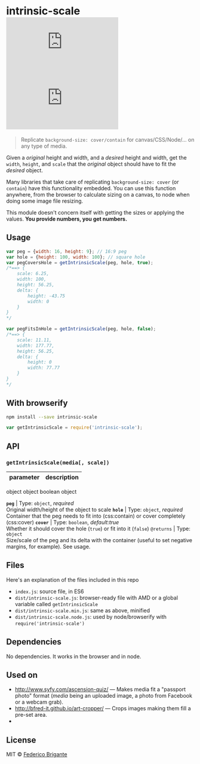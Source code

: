 # intrinsic-scale [![module size](https://badge-size.herokuapp.com/bfred-it/intrinsic-scale/master/dist/intrinsic-scale.min.js) ![module gzipped size](https://badge-size.herokuapp.com/bfred-it/intrinsic-scale/master/dist/intrinsic-scale.min.js?compression=gzip)](https://github.com/bfred-it/intrinsic-scale/blob/master/dist/intrinsic-scale.min.js)

> Replicate `background-size: cover/contain` for canvas/CSS/Node/… on any type of media.

Given a *original* height and width, and a *desired* height and width, get the `width`, `height`, and `scale` that the *original* object should have to fit the *desired* object.

Many libraries that take care of replicating `background-size: cover` (or `contain`) have this functionality embedded. You can use this function anywhere, from the browser to calculate sizing on a canvas, to node when doing some image file resizing.

This module doesn't concern itself with getting the sizes or applying the values. **You provide numbers, you get numbers.**

## Usage

```js
var peg = {width: 16, height: 9}; // 16:9 peg
var hole = {height: 100, width: 100}; // square hole
var pegCoversHole = getIntrinsicScale(peg, hole, true);
/*==> {
	scale: 6.25,
	width: 100,
	height: 56.25,
	delta: {
		height: -43.75
		width: 0
	}
}
*/

var pegFitsInHole = getIntrinsicScale(peg, hole, false);
/*==> {
	scale: 11.11,
	width: 177.77,
	height: 56.25,
	delta: {
		height: 0
		width: 77.77
	}
}
*/
```

## With browserify

```sh
npm install --save intrinsic-scale
```

```js
var getIntrinsicScale = require('intrinsic-scale');
```

## API

### `getIntrinsicScale(media[, scale])`

parameter | description
--- | ---
object
object
boolean
object

**`peg`** | Type: `object`, *required* <br> Original width/height of the object to scale
**`hole`** | Type: `object`, *required* <br> Container that the peg needs to fit into (css:contain) or cover completely (css:cover)
**`cover`** | Type: `boolean`, *default:true* <br> Whether it should cover the hole (`true`) or fit into it (`false`)
`@returns` | Type: `object` <br> Size/scale of the peg and its delta with the container (useful to set negative margins, for example). See usage.
 
## Files

Here's an explanation of the files included in this repo

* `index.js`: source file, in ES6
* `dist/intrinsic-scale.js`: browser-ready file with AMD or a global variable called `getIntrinsicScale`
* `dist/intrinsic-scale.min.js`: same as above, minified
* `dist/intrinsic-scale.node.js`: used by node/browserify with `require('intrinsic-scale')`

## Dependencies

No dependencies. It works in the browser and in node.

## Used on

* http://www.syfy.com/ascension-quiz/ — Makes media fit a "passport photo" format (*media* being an uploaded image, a photo from Facebook or a webcam grab).
* http://bfred-it.github.io/art-cropper/ — Crops images making them fill a pre-set area.
* 
## License

MIT © [Federico Brigante](http://twitter.com/bfred_it)
